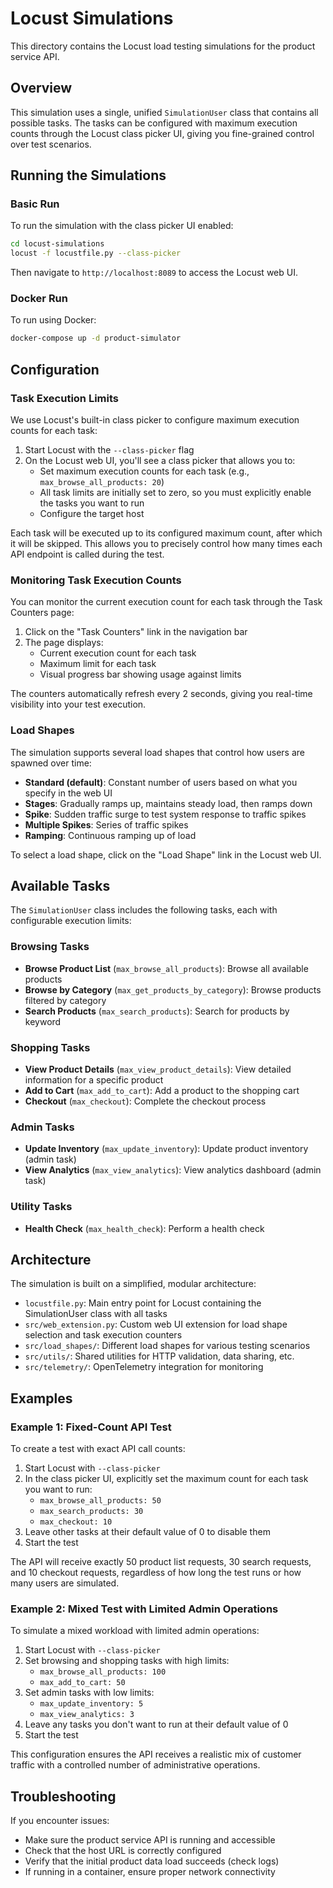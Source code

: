 # Locust Simulations

This directory contains the Locust load testing simulations for the product service API.

## Overview

This simulation uses a single, unified `SimulationUser` class that contains all possible tasks. The tasks can be configured with maximum execution counts through the Locust class picker UI, giving you fine-grained control over test scenarios.

## Running the Simulations

### Basic Run

To run the simulation with the class picker UI enabled:

```bash
cd locust-simulations
locust -f locustfile.py --class-picker
```

Then navigate to `http://localhost:8089` to access the Locust web UI.

### Docker Run

To run using Docker:

```bash
docker-compose up -d product-simulator
```

## Configuration

### Task Execution Limits

We use Locust's built-in class picker to configure maximum execution counts for each task:

1. Start Locust with the `--class-picker` flag
2. On the Locust web UI, you'll see a class picker that allows you to:
   - Set maximum execution counts for each task (e.g., `max_browse_all_products: 20`)
   - All task limits are initially set to zero, so you must explicitly enable the tasks you want to run
   - Configure the target host

Each task will be executed up to its configured maximum count, after which it will be skipped. This allows you to precisely control how many times each API endpoint is called during the test.

### Monitoring Task Execution Counts

You can monitor the current execution count for each task through the Task Counters page:

1. Click on the "Task Counters" link in the navigation bar
2. The page displays:
   - Current execution count for each task
   - Maximum limit for each task
   - Visual progress bar showing usage against limits

The counters automatically refresh every 2 seconds, giving you real-time visibility into your test execution.

### Load Shapes

The simulation supports several load shapes that control how users are spawned over time:

- **Standard (default)**: Constant number of users based on what you specify in the web UI
- **Stages**: Gradually ramps up, maintains steady load, then ramps down
- **Spike**: Sudden traffic surge to test system response to traffic spikes
- **Multiple Spikes**: Series of traffic spikes
- **Ramping**: Continuous ramping up of load

To select a load shape, click on the "Load Shape" link in the Locust web UI.

## Available Tasks

The `SimulationUser` class includes the following tasks, each with configurable execution limits:

### Browsing Tasks

- **Browse Product List** (`max_browse_all_products`): Browse all available products
- **Browse by Category** (`max_get_products_by_category`): Browse products filtered by category
- **Search Products** (`max_search_products`): Search for products by keyword

### Shopping Tasks

- **View Product Details** (`max_view_product_details`): View detailed information for a specific product
- **Add to Cart** (`max_add_to_cart`): Add a product to the shopping cart
- **Checkout** (`max_checkout`): Complete the checkout process

### Admin Tasks

- **Update Inventory** (`max_update_inventory`): Update product inventory (admin task)
- **View Analytics** (`max_view_analytics`): View analytics dashboard (admin task)

### Utility Tasks

- **Health Check** (`max_health_check`): Perform a health check

## Architecture

The simulation is built on a simplified, modular architecture:

- `locustfile.py`: Main entry point for Locust containing the SimulationUser class with all tasks
- `src/web_extension.py`: Custom web UI extension for load shape selection and task execution counters
- `src/load_shapes/`: Different load shapes for various testing scenarios
- `src/utils/`: Shared utilities for HTTP validation, data sharing, etc.
- `src/telemetry/`: OpenTelemetry integration for monitoring

## Examples

### Example 1: Fixed-Count API Test

To create a test with exact API call counts:

1. Start Locust with `--class-picker`
2. In the class picker UI, explicitly set the maximum count for each task you want to run:
   - `max_browse_all_products: 50`
   - `max_search_products: 30`
   - `max_checkout: 10`
3. Leave other tasks at their default value of 0 to disable them
4. Start the test

The API will receive exactly 50 product list requests, 30 search requests, and 10 checkout requests, regardless of how long the test runs or how many users are simulated.

### Example 2: Mixed Test with Limited Admin Operations

To simulate a mixed workload with limited admin operations:

1. Start Locust with `--class-picker`
2. Set browsing and shopping tasks with high limits:
   - `max_browse_all_products: 100`
   - `max_add_to_cart: 50`
3. Set admin tasks with low limits:
   - `max_update_inventory: 5`
   - `max_view_analytics: 3`
4. Leave any tasks you don't want to run at their default value of 0
5. Start the test

This configuration ensures the API receives a realistic mix of customer traffic with a controlled number of administrative operations.

## Troubleshooting

If you encounter issues:

- Make sure the product service API is running and accessible
- Check that the host URL is correctly configured
- Verify that the initial product data load succeeds (check logs)
- If running in a container, ensure proper network connectivity 